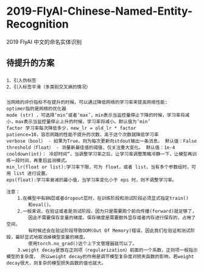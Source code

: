 # 2019-FlyAI-Chinese-Named-Entity-Recognition
2019 FlyAI 中文的命名实体识别

## 待提升的方案

### 
    1、引入伪标签
    2、引入标签平滑（多类别交叉熵的情况）


###
    当网络的评价指标不在提升的时候，可以通过降低网络的学习率来提高网络性能:
    optimer指的是网络的优化器
    mode (str) ，可选择‘min’或者‘max’，min表示当监控量停止下降的时候，学习率将减小，max表示当监控量停止上升的时候，学习率将减小。默认值为‘min’
    factor 学习率每次降低多少，new_lr = old_lr * factor
    patience=10，容忍网路的性能不提升的次数，高于这个次数就降低学习率
    verbose（bool） - 如果为True，则为每次更新向stdout输出一条消息。 默认值：False
    threshold（float） - 测量新最佳值的阈值，仅关注重大变化。 默认值：1e-4
    cooldown(int)： 冷却时间“，当调整学习率之后，让学习率调整策略冷静一下，让模型再训练一段时间，再重启监测模式。
    min_lr(float or list):学习率下限，可为 float，或者 list，当有多个参数组时，可用 list 进行设置。
    eps(float):学习率衰减的最小值，当学习率变化小于 eps 时，则不调整学习率。
    
    注意：
        1.在模型中有BN层或者dropout层时，在训练阶段和测试阶段必须显式指定train()
            和eval()。
        2.一般来说，在验证或者是测试阶段，因为只是需要跑个前向传播(forward)就足够了，
            因此不需要保存变量的梯度。保存梯度是需要额外显存或者内存进行保存的，占用了空间，
            有时候还会在验证阶段导致OOM(Out Of Memory)错误，因此我们在验证和测试阶段，最好显式地取消掉模型变量的梯度。
            使用torch.no_grad()这个上下文管理器就可以了。
        3.weight decay是放在正则项（regularization）前面的一个系数，正则项一般指示模型的复杂度， 所以weight decay的作用是调节模型复杂度对损失函数的影响，若weight decay很大，则复杂的模型损失函数的值也就大。
###